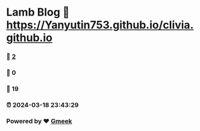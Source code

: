 # Lamb Blog :link: https://Yanyutin753.github.io/clivia.github.io 
### :page_facing_up: [2](https://Yanyutin753.github.io/clivia.github.io/tag.html) 
### :speech_balloon: 0 
### :hibiscus: 19 
### :alarm_clock: 2024-03-18 23:43:29 
### Powered by :heart: [Gmeek](https://github.com/Meekdai/Gmeek)
